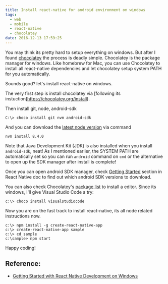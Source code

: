 ```yaml
---
title: Install react-native for android environment on windows
tags:
  - web
  - mobile
  - react-native
  - chocolatey
date: 2016-12-13 17:59:25
---
```



You may think its pretty hard to setup everything on windows. But after I found [chocolatey](http://chocolatey.org/) the process is deadly simple.
Chocolatey is the package manager for windows. Like homebrew for Mac, you can use Chocolatey to install all react-native dependencies and let chocolatey setup system PATH for you automatically.

Sounds good? let's install react-native on windows.

The very first step is install chocolatey via [following its instuction]https://chocolatey.org/install).

Then install git, node, android-sdk

```
C:\> choco install git nvm android-sdk
```

And you can download the [latest node version](https://nodejs.org/en/download/current/) via command

```
nvm install 8.4.0
```

Note that Java Development Kit (JDK) is also installed when you install `android-sdk`, neat!
As I mentioned earlier, the SYSTEM PATH are automatically set so you can run `android` command on `cmd` or the alternative to open up the SDK manager after install is complete! 

Once you can open android SDK manager, check [Getting Started](https://facebook.github.io/react-native/docs/getting-started.html#3-install-the-android-6-0-marshmallow-sdk) section in React Native doc to find out which android SDK versions to download.

You can also check Chocolatey's [package list](https://chocolatey.org/packages) to install a editor.
Since its windows, I'll give Visual Studio Code a try:

```
c:\> choco install visualstudiocode
```

Now you are on the fast track to install react-native, its all node related instructions now.

```
c:\> npm install -g create-react-native-app
c:\> create-react-native-app sample
c:\> cd sample
c:\sample> npm start
```

Happy coding!

## Reference:

* [Getting Started with React Native Development on Windows](https://shift.infinite.red/getting-started-with-react-native-development-on-windows-90d85a72ae65#.pnkm80tv7)
